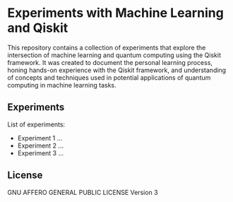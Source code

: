 # Experiments with Machine Learning and Qiskit

This repository contains a collection of experiments that explore the intersection of machine learning and quantum computing using the Qiskit framework. It was created to document the personal learning process, honing hands-on experience with the Qiskit framework, and understanding of concepts and techniques used in potential applications of quantum computing in machine learning tasks.

## Experiments

List of experiments:
- Experiment 1 ...
- Experiment 2 ...
- Experiment 3 ...

## License

 GNU AFFERO GENERAL PUBLIC LICENSE Version 3